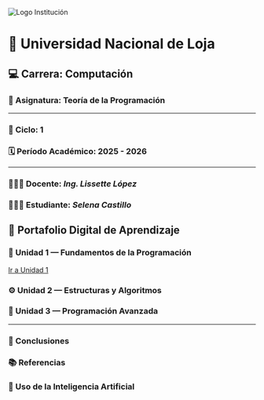 ![Logo Institución](https://unl.edu.ec/sites/default/files/inline-images/logo_0.png)
# 🏫 **Universidad Nacional de Loja** 
## 💻 Carrera: Computación  
### 📘 Asignatura: Teoría de la Programación  

---

### 📅 Ciclo: 1  
### 🗓️ Período Académico: 2025 - 2026  

---

### 👩🏻‍🏫 Docente: *Ing. Lissette López*  
### 👩🏻‍🎓 Estudiante: *Selena Castillo*  


## 📂 Portafolio Digital de Aprendizaje  

### 🧩 Unidad 1 — Fundamentos de la Programación  

[Ir a Unidad 1](unidad1.md)

### ⚙️ Unidad 2 — Estructuras y Algoritmos  
### 🧠 Unidad 3 — Programación Avanzada  

---

### 📝 Conclusiones  

### 📚 Referencias  

### 🤖 Uso de la Inteligencia Artificial
